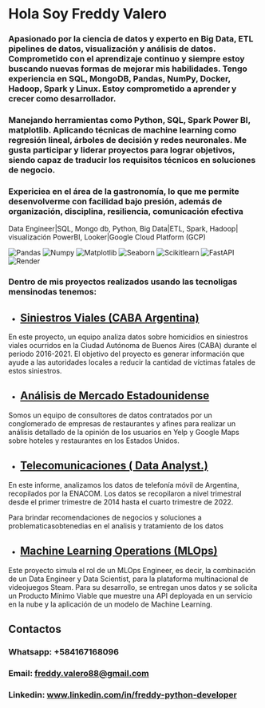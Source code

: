 #  Hola Soy Freddy Valero 
### Apasionado por la ciencia de datos y experto en Big Data, ETL pipelines de datos, visualización y análisis de datos. Comprometido con el aprendizaje continuo y siempre estoy buscando nuevas formas de mejorar mis habilidades. Tengo experiencia en SQL, MongoDB, Pandas, NumPy, Docker, Hadoop, Spark y Linux. Estoy comprometido a aprender y crecer como desarrollador. 

### Manejando herramientas como Python, SQL, Spark Power BI, matplotlib. Aplicando técnicas de machine learning como regresión lineal, árboles de decisión y redes neuronales. Me gusta participar y liderar proyectos para lograr objetivos, siendo capaz de traducir los requisitos técnicos en soluciones de negocio. 

### Expericiea en el área de la gastronomía, lo que me permite desenvolverme con facilidad bajo presión, además de organización, disciplina, resiliencia, comunicación efectiva


Data Engineer|SQL, Mongo db, Python, Big Data|ETL, Spark, Hadoop| visualización PowerBI, Looker|Google Cloud Platform (GCP)


![Pandas](https://img.shields.io/badge/-Pandas-333333?style=flat&logo=pandas)
![Numpy](https://img.shields.io/badge/-Numpy-333333?style=flat&logo=numpy)
![Matplotlib](https://img.shields.io/badge/-Matplotlib-333333?style=flat&logo=matplotlib)
![Seaborn](https://img.shields.io/badge/-Seaborn-333333?style=flat&logo=seaborn)
![Scikitlearn](https://img.shields.io/badge/-Scikitlearn-333333?style=flat&logo=scikitlearn)
![FastAPI](https://img.shields.io/badge/-FastAPI-333333?style=flat&logo=fastapi)
![Render](https://img.shields.io/badge/-Render-333333?style=flat&logo=render)


### Dentro de mis proyectos realizados usando las tecnoligas mensinodas tenemos:
 
- ## [Siniestros Viales (CABA Argentina)](https://github.com/freddyv1828/PI2_Siniestros_Viales)

En este proyecto, un equipo analiza datos sobre homicidios en siniestros viales ocurridos en la Ciudad Autónoma de Buenos Aires (CABA) durante el periodo 2016-2021. El objetivo del proyecto es generar información que ayude a las autoridades locales a reducir la cantidad de víctimas fatales de estos siniestros.

- ## [Análisis de Mercado Estadounidense](https://github.com/Aeregon-Sharks/Yelp-Google-Maps-Reviews-Recommendations)

Somos un equipo de consultores de datos contratados por un conglomerado de empresas de restaurantes y afines para realizar un análisis detallado de la opinión de los usuarios en Yelp y Google Maps sobre hoteles y restaurantes en los Estados Unidos.

- ## [Telecomunicaciones ( Data Analyst.)](https://github.com/freddyv1828/Telecomunicaciones)

En este informe, analizamos los datos de telefonía móvil de Argentina, recopilados por la ENACOM. Los datos se recopilaron a nivel trimestral desde el primer trimestre de 2014 hasta el cuarto trimestre de 2022.

Para brindar recomendaciones de negocios y soluciones a problematicasobtenedias en el analisis y tratamiento de los datos

- ## [Machine Learning Operations (MLOps)](https://github.com/freddyv1828/PI_MILOPS_steam)

Este proyecto simula el rol de un MLOps Engineer, es decir, la combinación de un Data Engineer y Data Scientist, para la plataforma multinacional de videojuegos Steam. Para su desarrollo, se entregan unos datos y se solicita un Producto Mínimo Viable que muestre una API deployada en un servicio en la nube y la aplicación de un modelo de Machine Learning.

## Contactos

### Whatsapp: +584167168096

### Email: freddy.valero88@gmail.com

### Linkedin: www.linkedin.com/in/freddy-python-developer 



<!--
**freddyv1828/freddyv1828** is a ✨ _special_ ✨ repository because its `README.md` (this file) appears on your GitHub profile.

Here are some ideas to get you started:

- 🔭 I’m currently working on ...
- 🌱 I’m currently learning ...
- 👯 I’m looking to collaborate on ...
- 🤔 I’m looking for help with ...
- 💬 Ask me about ...
- 📫 How to reach me: ...
- 😄 Pronouns: ...
- ⚡ Fun fact: ...
-->
